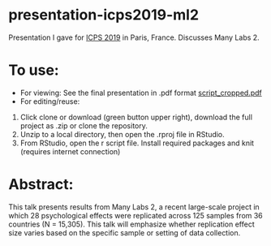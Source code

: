 # presentation-icps2019-ml2
Presentation I gave for [ICPS 2019](https://www.psychologicalscience.org/conventions/icps2019) in Paris, France. Discusses Many Labs 2.

# To use:  
- For viewing: See the final presentation in .pdf format [script_cropped.pdf](https://github.com/raklein/presentation-icps2019-ml2/blob/master/script_cropped.pdf)
- For editing/reuse: 
1. Click clone or download (green button upper right), download the full project as .zip or clone the repository.
2. Unzip to a local directory, then open the .rproj file in RStudio.
3. From RStudio, open the r script file. Install required packages and knit (requires internet connection)

# Abstract:  
This talk presents results from Many Labs 2, a recent large-scale project in which 28 psychological effects were replicated across 125 samples from 36 countries (N = 15,305). This talk will emphasize whether replication effect size varies based on the specific sample or setting of data collection.
